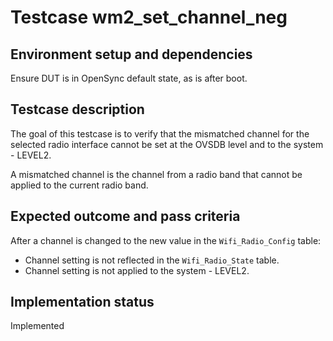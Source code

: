 # Testcase wm2_set_channel_neg

## Environment setup and dependencies

Ensure DUT is in OpenSync default state, as is after boot.

## Testcase description

The goal of this testcase is to verify that the mismatched channel for the
selected radio interface cannot be set at the OVSDB level and to the system -
LEVEL2.

A mismatched channel is the channel from a radio band that cannot be applied to
the current radio band.

## Expected outcome and pass criteria

After a channel is changed to the new value in the `Wifi_Radio_Config` table:

- Channel setting is not reflected in the `Wifi_Radio_State` table.
- Channel setting is not applied to the system - LEVEL2.

## Implementation status

Implemented
